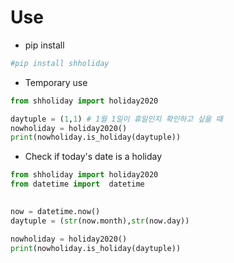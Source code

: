 # Use

- pip install

```bash
#pip install shholiday
```


- Temporary use

```python
from shholiday import holiday2020

daytuple = (1,1) # 1월 1일이 휴일인지 확인하고 싶을 때
nowholiday = holiday2020()
print(nowholiday.is_holiday(daytuple))
```

- Check if today's date is a holiday

```python
from shholiday import holiday2020
from datetime import  datetime

    
now = datetime.now()
daytuple = (str(now.month),str(now.day))

nowholiday = holiday2020()
print(nowholiday.is_holiday(daytuple))
```